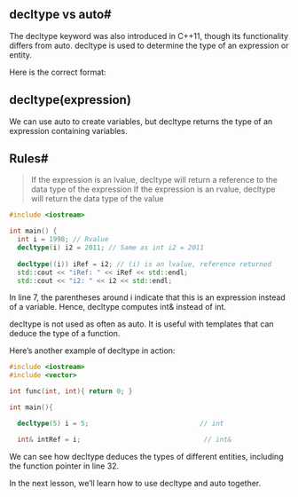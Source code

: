 ## decltype vs auto#
The decltype keyword was also introduced in C++11, though its functionality differs from auto. decltype is used to determine the type of an expression or entity.

Here is the correct format:

## decltype(expression) 
We can use auto to create variables, but decltype returns the type of an expression containing variables.

## Rules#

>If the expression is an lvalue, decltype will return a reference to the data type of the expression
>If the expression is an rvalue, decltype will return the data type of the value

```cpp
#include <iostream>

int main() {
  int i = 1998; // Rvalue
  decltype(i) i2 = 2011; // Same as int i2 = 2011
  
  decltype((i)) iRef = i2; // (i) is an lvalue, reference returned
  std::cout << "iRef: " << iRef << std::endl;
  std::cout << "i2: " << i2 << std::endl;
```

In line 7, the parentheses around i indicate that this is an expression instead of a variable. Hence, decltype computes int& instead of int.

decltype is not used as often as auto. It is useful with templates that can deduce the type of a function.

Here’s another example of decltype in action:

```cpp
#include <iostream>
#include <vector>

int func(int, int){ return 0; }

int main(){

  decltype(5) i = 5;                            // int

  int& intRef = i;	                             // int&

```
We can see how decltype deduces the types of different entities, including the function pointer in line 32.

In the next lesson, we’ll learn how to use decltype and auto together.
